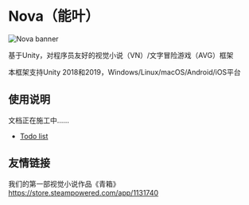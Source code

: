 # Nova（能叶）

![Nova banner](doc/img/nova_banner)

基于Unity，对程序员友好的视觉小说（VN）/文字冒险游戏（AVG）框架

本框架支持Unity 2018和2019，Windows/Linux/macOS/Android/iOS平台

## 使用说明

文档正在施工中……

* [Todo list](doc/todo.md)

## 友情链接

我们的第一部视觉小说作品《青箱》 https://store.steampowered.com/app/1131740
